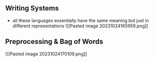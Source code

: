 ## Writing Systems
- all these languages essentially have the same meaning but just in different representations
![[Pasted image 20231024165959.png]]

## Preprocessing & Bag of Words
![[Pasted image 20231024170109.png]]